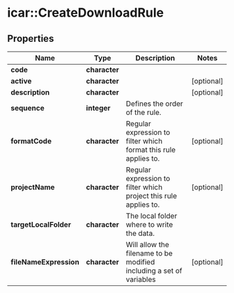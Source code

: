 # icar::CreateDownloadRule


## Properties

Name | Type | Description | Notes
------------ | ------------- | ------------- | -------------
**code** | **character** |  | 
**active** | **character** |  | [optional] 
**description** | **character** |  | [optional] 
**sequence** | **integer** | Defines the order of the rule. | 
**formatCode** | **character** | Regular expression to filter which format this rule applies to. | [optional] 
**projectName** | **character** | Regular expression to filter which project this rule applies to. | [optional] 
**targetLocalFolder** | **character** | The local folder where to write the data. | 
**fileNameExpression** | **character** | Will allow the filename to be modified including a set of variables | [optional] 


